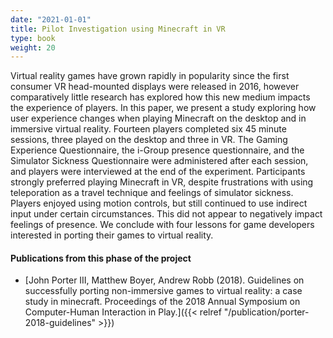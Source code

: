```yaml
---
date: "2021-01-01"
title: Pilot Investigation using Minecraft in VR
type: book
weight: 20
---
```



Virtual reality games have grown rapidly in popularity since
the first consumer VR head-mounted displays were released
in 2016, however comparatively little research has explored
how this new medium impacts the experience of players. In
this paper, we present a study exploring how user experience
changes when playing Minecraft on the desktop and in immersive virtual reality. Fourteen players completed six 45
minute sessions, three played on the desktop and three in VR.
The Gaming Experience Questionnaire, the i-Group presence
questionnaire, and the Simulator Sickness Questionnaire were
administered after each session, and players were interviewed
at the end of the experiment. Participants strongly preferred
playing Minecraft in VR, despite frustrations with using teleporation as a travel technique and feelings of simulator sickness.
Players enjoyed using motion controls, but still continued to
use indirect input under certain circumstances. This did not
appear to negatively impact feelings of presence. We conclude
with four lessons for game developers interested in porting
their games to virtual reality.


#### Publications from this phase of the project

- [John Porter III, Matthew Boyer, Andrew Robb (2018). Guidelines on successfully porting non-immersive games to virtual reality: a case study in minecraft. Proceedings of the 2018 Annual Symposium on Computer-Human Interaction in Play.]({{< relref "/publication/porter-2018-guidelines" >}})